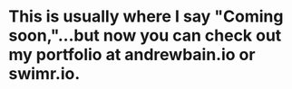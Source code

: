 # This is usually where I say "Coming soon,"...but now you can check out my portfolio at andrewbain.io or swimr.io. 

